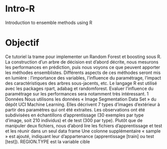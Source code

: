 # Intro-R
Introduction to ensemble methods using R



# Objectif
Ce tutoriel la trame pour implementer un Random Forest et boosting sous R. La construction d’un arbre de décision est d’abord décrite, nous mesurons les performances en prédiction, puis nous voyons ce que peuvent apporter les méthodes ensemblistes. Différents aspects de ces méthodes seront mis en lumière : l’importance des variables, l’influence du paramétrage, l’impact des caractéristiques des arbres sous-jacents, etc.
Le langage R est utilisé avec les packages rpart, adabag et randomforest. Evaluer l’influence du paramétrage sur les performances sera notamment très intéressant. 
1	Données
Nous utilisons les données « Image Segmentation Data Set » du dépôt UCI Machine Learning. Elles décrivent 7 types d’images d’extérieur à partir des paramètres qui ont été extraites. Les observations ont été subdivisées en échantillons d’apprentissage (30 exemples par type d’image, soit 210 individus) et de test (300 par type).
Plutôt que de manipuler deux fichiers, nous d’abord lire les fichiers d’apprentissage et test 
et les réunir dans un seul data frame
Une colonne supplémentaire « sample » est ajouté, indiquant leur d’appartenance (apprentissage [train] ou test [test]). REGION.TYPE est la variable cible

